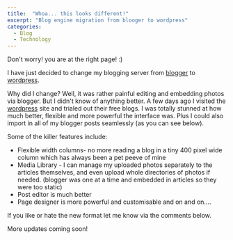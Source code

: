 ```yaml
---
title:  "Whoa... this looks different!"
excerpt: "Blog engine migration from blooger to wordpress"
categories: 
  - Blog
  - Technology
---
```

Don't worry! you are at the right page! :)

I have just decided to change my blogging server from [blogger](https://www.blogger.com) to [wordpress](https://wordpress.com/).

Why did I change? Well, it was rather painful editing and embedding photos via blogger. But I didn't know of anything better. A few days ago I visited the [wordpress](https://wordpress.com/) site and trialed out their free blogs. I was totally stunned at how much better, flexible and more powerful the interface was. Plus I could also import in all of my blogger posts seamlessly (as you can see below).

Some of the killer features include:

* Flexible width columns- no more reading a blog in a tiny 400 pixel wide column which has always been a pet peeve of mine
* Media Library - I can manage my uploaded photos separately to the articles themselves, and even upload whole directories of photos if needed. (blogger was one at a time and embedded in articles so they were too static)
* Post editor is much better
* Page designer is more powerful and customisable
and on and on....

If you like or hate the new format let me know via the comments below.

More updates coming soon!